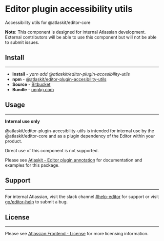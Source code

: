# Editor plugin accessibility utils

Accessibility utils for @atlaskit/editor-core

**Note:** This component is designed for internal Atlassian development.
External contributors will be able to use this component but will not be able to submit issues.

## Install
---
- **Install** - *yarn add @atlaskit/editor-plugin-accesibility-utils*
- **npm** - [@atlaskit/editor-plugin-accesibility-utils](https://www.npmjs.com/package/@atlaskit/editor-plugin-accesibility-utils)
- **Source** - [Bitbucket](https://bitbucket.org/atlassian/atlassian-frontend/src/master/packages/editor/editor-plugin-accesibility-utils)
- **Bundle** - [unpkg.com](https://unpkg.com/@atlaskit/editor-plugin-accesibility-utils/dist/)

## Usage
---
**Internal use only**

@atlaskit/editor-plugin-accesibility-utils is intended for internal use by the @atlaskit/editor-core and as a plugin dependency of the Editor within your product.

Direct use of this component is not supported.

Please see [Atlaskit - Editor plugin annotation](https://atlaskit.atlassian.com/packages/editor/editor-plugin-accesibility-utils) for documentation and examples for this package.

## Support
---
For internal Atlassian, visit the slack channel [#help-editor](https://atlassian.slack.com/archives/CFG3PSQ9E) for support or visit [go/editor-help](https://go/editor-help) to submit a bug.
## License
---
 Please see [Atlassian Frontend - License](https://hello.atlassian.net/wiki/spaces/AF/pages/2589099144/Documentation#License) for more licensing information.
